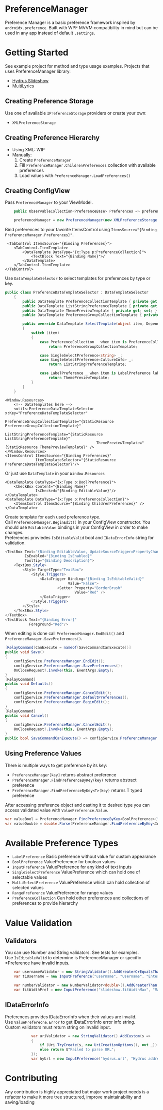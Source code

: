 # PreferenceManager
Preference Manager is a basic preference framework inspired by `androidx.preference`. Built with WPF MVVM compatibility in mind but can be used in any app instead of default `.settings`.

# Getting Started
See example project for method and type usage examples.
Projects that uses PreferenceManager library:  
 - [Hydrus Slideshow](https://github.com/PetrK39/HydrusSlideshow)  
 - [MultiLyrics](https://github.com/PetrK39/MultiLyrics)  
## Creating Preference Storage
Use one of available `IPreferenceStorage` providers or create your own:
-  `XMLPreferenceStorage`
## Creating Preference Hierarchy
- Using XML: WIP
- Manually:
    1. Create `PreferenceManager`
    2. Fill `PreferenceManager.ChildrenPreferences` collection with available preferences
    3. Load values with `PreferenceManager.LoadPreferences()`
## Creating ConfigView
Pass `PreferenceManager` to your ViewModel.  
```c#
    public ObservableCollection<PreferenceBase> Preferences => preferenceManager.Preferences;

    preferenceManager = new PreferenceManager(new XMLPreferenceStorage("config.xml"));
```
Bind preferences to your favorite ItemsControl using `ItemsSource="{Binding PreferenceManager.Preferences}"`. 
```xaml
 <TabControl ItemsSource="{Binding Preferences}">
    <TabControl.ItemTemplate>
        <DataTemplate DataType="{x:Type p:PreferenceCollection}">
            <TextBlock Text="{Binding Name}">/
        </DataTemplate>
    </TabControl.ItemTemplate>
</TabControl>
```
Use `DataTemplateSelector` to select templates for preferences by type or key.
```c#
public class PreferenceDataTemplateSelector : DataTemplateSelector
    {
        public DataTemplate PreferenceCollectionTemplate { private get; set; }
        public DataTemplate ListStringPreferenceTemplate { private get; set; }
        public DataTemplate ThemePreviewTemplate { private get; set; }
        public DataTemplate PreferenceGroupCollectionTemplate { private get; set; }

        public override DataTemplate SelectTemplate(object item, DependencyObject container)
        {
            switch (item)
            {
                case PreferenceCollection _ when item is PreferenceCollection coll && coll.Key.EndsWith(".prefGroup"):
                    return PreferenceGroupCollectionTemplate;

                case SingleSelectPreference<string> _:
                case SingleSelectPreference<CultureInfo> _:
                    return ListStringPreferenceTemplate;

                case LabelPreference _ when item is LabelPreference labelPref && labelPref.Key == "theme.preview":
                    return ThemePreviewTemplate;
            }
        }
    }
```
```xaml
<Window.Resources>
    <!-- DataTemplates here -->
    <utils:PreferenceDataTemplateSelector x:Key="PreferenceDataTemplateSelector"
                                          PreferenceGroupCollectionTemplate="{StaticResource PreferenceGroupCollectionTemplate}"
                                          ListStringPreferenceTemplate="{StaticResource ListStringPreferenceTemplate}"
                                          ThemePreviewTemplate="{StaticResource ThemePreviewTemplate}" />
</Window.Resources>
<ItemsControl ItemsSource="{Binding Preferences}"
              ItemTemplateSelector="{StaticResource PreferenceDataTemplateSelector}"/>
```
Or just use `DataTemplate` in your `Window.Resources`
```xaml
<DataTemplate DataType="{x:Type p:BoolPreference}">
    <CheckBox Content="{Binding Name}"
              IsChecked="{Binding EditableValue}"/>
</DataTemplate>
<DataTemplate DataType="{x:Type p:PreferenceCollection}">
    <ItemsControl ItemsSource="{Binding ChildrenPreferences}" />
</DataTemplate>
```
Create template for each used preference type.  
Call `PreferenceManager.BeginEdit()` in your ConfigView constructor. 
You should use `EditableValue` bindings in your ConfigView in order to make changes.  
Preferences proviedes `IsEditableValid` bool and `IDataErrorInfo` string for validation.  
```c#
<TextBox Text="{Binding EditableValue, UpdateSourceTrigger=PropertyChanged}"
         IsEnabled="{Binding IsEnabled}"
         ToolTip="{Binding Description}">
    <TextBox.Style>
        <Style TargetType="TextBox">
            <Style.Triggers>
                <DataTrigger Binding="{Binding IsEditableValid}"
                             Value="False">
                        <Setter Property="BorderBrush"
                                Value="Red" />
                </DataTrigger>
            </Style.Triggers>
        </Style>
    </TextBox.Style>
</TextBox>
<TextBlock Text="{Binding Error}" 
           Foreground="Red"/>
```
When editing is done call `PreferenceManager.EndEdit()` and `PreferenceManager.SavePreferences()`. 
```c#
[RelayCommand(CanExecute = nameof(SaveCommandCanExecute))]
public void Save()
{
    configService.PreferenceManager.EndEdit();
    configService.PreferenceManager.SavePreferences();
    OnCloseRequest?.Invoke(this, EventArgs.Empty);
}
[RelayCommand]
public void Defaults()
{
    configService.PreferenceManager.CancelEdit();
    configService.PreferenceManager.DefaultPreferences();
    configService.PreferenceManager.BeginEdit();
}
[RelayCommand]
public void Cancel()
{
    configService.PreferenceManager.CancelEdit();
    OnCloseRequest?.Invoke(this, EventArgs.Empty);
}
public bool SaveCommandCanExecute() => configService.PreferenceManager.IsEditableValid;
```
## Using Preference Values
There is multiple ways to get preference by its key:
  -  `PreferenceManager[key]` returns abstract preference
  -  `PreferenceManager.FindPreferenceByKey(key)` returns abstract preference
  -  `PreferenceManager.FindPreferenceByKey<T>(key)` returns T typed preference
    
After accessing preference object and casting it to desired type you can access validated value with `ValuePreference.Value`.
```c#
var valueBool = PreferenceManager.FindPreferenceByKey<BoolPreference>("slideshow.fullscreen").Value
var valueDouble = double.Parse(PreferenceManager.FindPreferenceByKey<InputPreference>("slideshow.fitWidthMax").Value);
```

# Available Preference Types
- `LabelPreference` Basic preference without value for custom appearance
- `BoolPreference` ValuePreference for boolean values
- `InputPreference` ValuePreference for any kind of text inputs
- `SingleSelectPreference` ValuePreference which can hold one of selectable values
- `MultiSelectPreference` ValuePreference which can hold collection of selected values
- `RangePreference` ValuePreference for range values
- `PreferenceCollection` Can hold other preferences and collections of preferences to provide hierarchy

# Value Validation
## Validators
You can use Number and String validators. See tests for examples.  
Use `IsEditableValid` to determine is PreferenceManager or specific *Preference have invalid inputs.  

```c#
    var usernameValidator = new StringValidator().AddGreaterOrEqualsThan(3).AddLessOrEqualsThan(10);
    var t1Username = new InputPreference("username", "Username", "Enter your username", "User", usernameValidator);
```
```c#
    var numberValidator = new NumberValidator<double>().AddGreaterThan(0).AddLessOrEqualsThan(1).SetRejectInfinity().SetRejectNaN();
    var fitWidthPref = new InputPreference("slideshow.fitWidthMax", "Max Width Fit", "Set the preferred width fit where 1.0 is horizontal fit", "1", numberValidator);
```

## IDataErrorInfo
Preferences provides IDataErrorInfo when their values are invalid.  
Use `ValuePreferecne.Error` to get IDataErrorInfo error info string.  
Custom validators must return string on invalid input.  
```c#
            var uriValidator = new StringValidator().AddCustom(s =>
            {
                if (Uri.TryCreate(s, new UriCreationOptions(), out _)) return string.Empty;
                else return $"Failed to parse URL";
            });
            var hyUrl = new InputPreference("hydrus.url", "Hydrus address", defaultValue: "http://localhost:45869/", valueValidator: uriValidator );
```

# Contributing
Any contribution is highly appreciated but major work project needs is a refactor to make it more tree structured, improve maintainability and saving/loading
